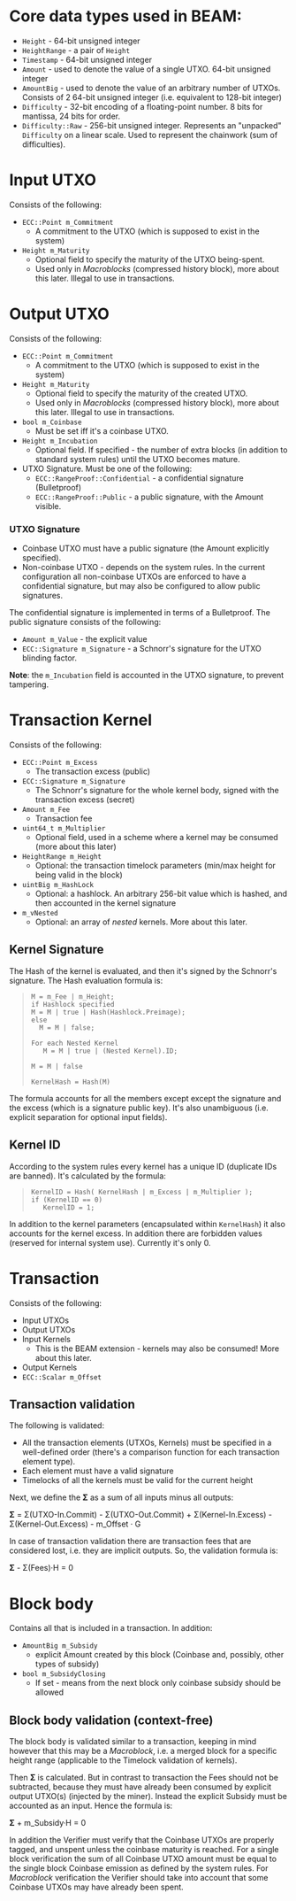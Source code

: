 # Core data types used in BEAM:
* `Height` - 64-bit unsigned integer
* `HeightRange` - a pair of `Height`
* `Timestamp` - 64-bit unsigned integer
* `Amount` - used to denote the value of a single UTXO. 64-bit unsigned integer
* `AmountBig` - used to denote the value of an arbitrary number of UTXOs. Consists of 2 64-bit unsigned integer (i.e. equivalent to 128-bit integer)
* `Difficulty` - 32-bit encoding of a floating-point number. 8 bits for mantissa, 24 bits for order.
* `Difficulty::Raw` - 256-bit unsigned integer. Represents an "unpacked" `Difficulty` on a linear scale. Used to represent the chainwork (sum of difficulties).


# Input UTXO

Consists of the following:
* `ECC::Point m_Commitment`
   * A commitment to the UTXO (which is supposed to exist in the system)
* `Height m_Maturity`
   * Optional field to specify the maturity of the UTXO being-spent.
   * Used only in _Macroblocks_ (compressed history block), more about this later. Illegal to use in transactions.

# Output UTXO

Consists of the following:
* `ECC::Point m_Commitment`
   * A commitment to the UTXO (which is supposed to exist in the system)
* `Height m_Maturity`
   * Optional field to specify the maturity of the created UTXO.
   * Used only in _Macroblocks_ (compressed history block), more about this later. Illegal to use in transactions.
* `bool m_Coinbase`
   * Must be set iff it's a coinbase UTXO.
* `Height m_Incubation`
   * Optional field. If specified - the number of extra blocks (in addition to standard system rules) until the UTXO becomes mature.
* UTXO Signature. Must be one of the following:
   * `ECC::RangeProof::Confidential` - a confidential signature (Bulletproof)
   * `ECC::RangeProof::Public` - a public signature, with the Amount visible.

### UTXO Signature

* Coinbase UTXO must have a public signature (the Amount explicitly specified).
* Non-coinbase UTXO - depends on the system rules. In the current configuration all non-coinbase UTXOs are enforced to have a confidential signature, but may also be configured to allow public signatures.

The confidential signature is implemented in terms of a Bulletproof. The public signature consists of the following:
* `Amount m_Value` - the explicit value
* `ECC::Signature m_Signature` - a Schnorr's signature for the UTXO blinding factor.

**Note**: the `m_Incubation` field is accounted in the UTXO signature, to prevent tampering.

# Transaction Kernel

Consists of the following:
* `ECC::Point m_Excess`
   * The transaction excess (public)
* `ECC::Signature m_Signature`
   * The Schnorr's signature for the whole kernel body, signed with the transaction excess (secret)
* `Amount m_Fee`
   * Transaction fee
* `uint64_t m_Multiplier`
   * Optional field, used in a scheme where a kernel may be consumed (more about this later)
* `HeightRange m_Height`
   * Optional: the transaction timelock parameters (min/max height for being valid in the block)
* `uintBig m_HashLock`
   * Optional: a hashlock. An arbitrary 256-bit value which is hashed, and then accounted in the kernel signature
* `m_vNested`
   * Optional: an array of _nested_ kernels. More about this later.

## Kernel Signature

The Hash of the kernel is evaluated, and then it's signed by the Schnorr's signature. The Hash evaluation formula is:

>     M = m_Fee | m_Height;
>     if Hashlock specified
>     M = M | true | Hash(Hashlock.Preimage);
>     else
>       M = M | false;
> 
>     For each Nested Kernel
>        M = M | true | (Nested Kernel).ID;
> 
>     M = M | false
> 
>     KernelHash = Hash(M)

The formula accounts for all the members except except the signature and the excess (which is a signature public key). It's also unambiguous (i.e. explicit separation for optional input fields).

## Kernel ID

According to the system rules every kernel has a unique ID (duplicate IDs are banned). It's calculated by the formula:
>     KernelID = Hash( KernelHash | m_Excess | m_Multiplier );
>     if (KernelID == 0)
>        KernelID = 1;
In addition to the kernel parameters (encapsulated within `KernelHash`) it also accounts for the kernel excess.
In addition there are forbidden values (reserved for internal system use). Currently it's only 0.

# Transaction
Consists of the following:
 * Input UTXOs
 * Output UTXOs
 * Input Kernels
    * This is the BEAM extension - kernels may also be consumed! More about this later.
 * Output Kernels
 * `ECC::Scalar m_Offset`

## Transaction validation

The following is validated:
* All the transaction elements (UTXOs, Kernels) must be specified in a well-defined order (there's a comparison function for each transaction element type).
* Each element must have a valid signature
* Timelocks of all the kernels must be valid for the current height

Next, we define the <b>&Sigma;</b> as a sum of all inputs minus all outputs:

<b>&Sigma;</b> = &Sigma;(UTXO-In.Commit) - &Sigma;(UTXO-Out.Commit) + &Sigma;(Kernel-In.Excess) - &Sigma;(Kernel-Out.Excess) - m_Offset &middot; G

In case of transaction validation there are transaction fees that are considered lost, i.e. they are implicit outputs. So, the validation formula is:

<b>&Sigma;</b> - &Sigma;(Fees)&middot;H = 0

# Block body
Contains all that is included in a transaction. In addition:
* `AmountBig m_Subsidy`
  * explicit Amount created by this block (Coinbase and, possibly, other types of subsidy)
* `bool m_SubsidyClosing`
  * If set - means from the next block only coinbase subsidy should be allowed

## Block body validation (context-free)

The block body is validated similar to a transaction, keeping in mind however that this may be a _Macroblock_, i.e. a merged block for a specific height range (applicable to the Timelock validation of kernels).

Then <b>&Sigma;</b> is calculated. But in contrast to transaction the Fees should not be subtracted, because they must have already been consumed by explicit output UTXO(s) (injected by the miner). Instead the explicit Subsidy must be accounted as an input. Hence the formula is:

<b>&Sigma;</b> + m_Subsidy&middot;H = 0

In addition the Verifier must verify that the Coinbase UTXOs are properly tagged, and unspent unless the coinbase maturity is reached.
For a single block verification the sum of all Coinbase UTXO amount must be equal to the single block Coinbase emission as defined by the system rules.
For _Macroblock_ verification the Verifier should take into account that some Coinbase UTXOs may have already been spent.
